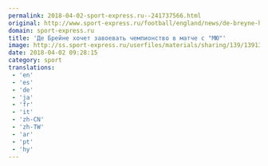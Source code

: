 ```yaml
---
permalink: 2018-04-02-sport-express.ru--241737566.html
original: http://www.sport-express.ru/football/england/news/de-breyne-hochet-zavoevat-chempionstvo-v-matche-s-myu-1391390/
domain: sport-express.ru
title: 'Де Брейне хочет завоевать чемпионство в матче с "МЮ"'
image: http://ss.sport-express.ru/userfiles/materials/sharing/139/1391390.jpg
date: 2018-04-02 09:28:15
category: sport
translations: 
 - 'en'
 - 'es'
 - 'de'
 - 'ja'
 - 'fr'
 - 'it'
 - 'zh-CN'
 - 'zh-TW'
 - 'ar'
 - 'pt'
 - 'hy'
---
```


